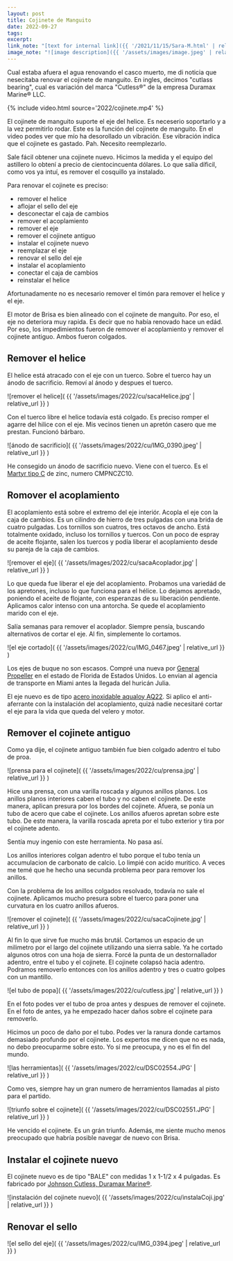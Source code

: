 ```yaml
---
layout: post
title: Cojinete de Manguito
date: 2022-09-27
tags:
excerpt:
link_note: "[text for internal link]({{ '/2021/11/15/Sara-M.html' | relative_url }})"
image_note: "![image description]({{ '/assets/images/image.jpeg' | relative_url }})"
---
```


Cual estaba afuera el agua renovando el casco muerto, me di noticia que
nesecitaba renovar el cojinete de manguito. En ingles, decimos
"cutlass bearing", cual es variación del marca "Cutless®" de la empresa
Duramax Marine® LLC.

{% include video.html source='2022/cojinete.mp4' %}

El cojinete de manguito suporte el eje del helice. Es neceserio
soportarlo y a la vez permitirlo rodar. Este es la función del cojinete
de manguito. En el video podes ver que mío ha desorollado un vibración.
Ese vibración indica que el cojinete es gastado. Pah. Necesito reemplezarlo.

Sale fácil obtener una cojinete nuevo. Hicimos la medida y el equipo del
astillero lo obtení a precio de cientocincuenta dólares. Lo que salía
díficil, como vos ya intuí, es remover el cosquillo ya instalado.

Para renovar el cojinete es preciso:
- remover el helice
- aflojar el sello del eje
- desconectar el caja de cambios
- remover el acoplamiento
- remover el eje
- remover el cojinete antiguo
- instalar el cojinete nuevo
- reemplazar el eje
- renovar el sello del eje
- instalar el acoplamiento
- conectar el caja de cambios
- reinstalar el helice

Afortunadamente no es necesario remover el timón para remover el helice y el
eje.

El motor de Brisa es bien alineado con el cojinete de manguito. Por eso, el
eje no deteriora muy rapida. Es decir que no había renovado hace un edád.
Por eso, los impedimientos fueron de remover el acoplamiento y
remover el cojinete antiguo. Ambos fueron colgados.

## Remover el helice

El helice está atracado con el eje con un tuerco. Sobre el tuerco hay un
ánodo de sacrificio. Removí al ánodo y despues el tuerco.

![remover el helice](
  {{ '/assets/images/2022/cu/sacaHelice.jpg' | relative_url }}
)

Con el tuerco libre el helice todavía está colgado. Es preciso romper el
agarre del hilice con el eje. Mis vecinos tienen un apretón casero que me
prestan. Funcionó bárbaro.

![ánodo de sacrificio](
  {{ '/assets/images/2022/cu/IMG_0390.jpeg' | relative_url }}
)

He consegido un ánodo de sacrificio nuevo. Viene con el tuerco. Es el [Martyr
tipo C][martyr] de zinc, numero CMPNCZC10.

[martyr]: https://martyranodes.com/product/propeller-nut-anodes/

## Romover el acoplamiento

El acoplamiento está sobre el extremo del eje interiór.
Acopla el eje con la caja de cambios.
Es un cilindro de hierro de tres pulgadas con una brida de cuatro pulgadas.
Los tornillos son cuatros, tres octavos de ancho. Está totalmente oxidado,
incluso los tornillos y tuercos. Con un poco de espray de aceite flojante,
salen los tuercos y podía liberar el acoplamiento desde su pareja de la
caja de cambios.

![remover el eje](
  {{ '/assets/images/2022/cu/sacaAcoplador.jpg' | relative_url }}
)

Lo que queda fue liberar el eje del acoplamiento.
Probamos una variedád de los apretones, incluso lo que funciona para el hélice.
Lo dejamos apretado, poniendo el aceite de flojante, con esperanzas de su
liberación pendiente. Aplicamos calor intenso con una antorcha. Se quede el
acoplamiento marido con el eje.

Salía semanas para remover el acoplador. Siempre pensía, buscando alternativos
de cortar el eje. Al fin, simplemente lo cortamos.

![el eje cortado](
  {{ '/assets/images/2022/cu/IMG_0467.jpeg' | relative_url }}
)

Los ejes de buque no son escasos. Compré una nueva por [General Propeller][gprop]
en el estado de Florida de Estados Unidos. Lo envian al agencia de transporte
en Miami antes la llegada del huricán Julia.

[gprop]: https://www.generalpropeller.com/inboard-shaft

El eje nuevo es de tipo [acero inoxidable aqualoy AQ22][aq22]. Si aplico
el anti-aferrante con la instalación del acoplamiento, quizá nadie necesitaré
cortar el eje para la vida que queda del velero y motor.

[aq22]: https://heliceskelly.com/producto/aq22/

## Remover el cojinete antiguo

Como ya dije, el cojinete antiguo también fue bien colgado adentro el
tubo de proa.

![prensa para el cojinete](
  {{ '/assets/images/2022/cu/prensa.jpg' | relative_url }}
)

Hice una prensa, con una varilla roscada y algunos anillos planos.
Los anillos planos interiores caben el tubo y no caben el cojinete. De este
manera, aplican presura por los bordes del cojinete.
Afuera, se ponía un tubo de acero que cabe el cojinete. Los anillos afueros
apretan sobre este tubo. De este manera, la varilla roscada apreta por
el tubo exterior y tira por el cojinete adento.

Sentía muy ingenio con este herramienta. No pasa así.

Los anillos interiores colgan adentro el tubo porque el tubo tenía un accumulacion
de carbonato de calcio. Lo limpié con acido muritico. A veces me temé que he
hecho una secunda problema peor para remover los anillos.

Con la problema de los anillos colgados resolvado, todavía no sale el
cojinete. Aplicamos mucho presura sobre el tuerco para poner una curvatura
en los cuatro anillos afueros.

![remover el cojinete](
  {{ '/assets/images/2022/cu/sacaCojinete.jpg' | relative_url }}
)

Al fin lo que sirve fue mucho más brutál.
Cortamos un espacio de un milimetro por el largo del cojinete utilizando una
sierra sable. Ya he cortado algunos otros con una hoja de sierra.
Forcé la punta de un destornallador adentro, entre el tubo y el cojinete.
El cojinete colapsó hacia adentro. Podramos removerlo entonces con los
anillos adentro y tres o cuatro golpes con un mantillo.

![el tubo de popa](
  {{ '/assets/images/2022/cu/cutless.jpg' | relative_url }}
)

En el foto podes ver el tubo de proa antes y despues de remover el cojinete.
En el foto de antes, ya he empezado hacer daños sobre el cojinete para
removerlo.

Hicimos un poco de daño por el tubo. Podes ver la ranura donde cartamos
demasiado profundo por el cojinete. Los expertos me dicen que no es nada,
no debo preocuparme sobre esto. Yo sí me preocupa, y no es el fin del mundo.

![las herramientas](
  {{ '/assets/images/2022/cu/DSC02554.JPG' | relative_url }}
)

Como ves, siempre hay un gran numero de herramientos llamadas al pisto para el
partido.

![triunfo sobre el cojinete](
  {{ '/assets/images/2022/cu/DSC02551.JPG' | relative_url }}
)

He vencido el cojinete. Es un grán triunfo. Además, me siente mucho menos
preocupado que habría posible navegar de nuevo con Brisa.

## Instalar el cojinete nuevo

El cojinete nuevo es de tipo "BALE" con medidas 1 x 1-1/2 x 4 pulgadas.
Es fabricado por [Johnson Cutless, Duramax Marine®][durax].

[durax]: https://www.duramaxmarine.com/es/johnson-cutless/water-lubricated-rubber-bearings.htm

![instalación del cojinete nuevo](
  {{ '/assets/images/2022/cu/instalaCoji.jpg' | relative_url }}
)

## Renovar el sello
![el sello del eje](
  {{ '/assets/images/2022/cu/IMG_0394.jpeg' | relative_url }}
)

